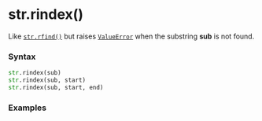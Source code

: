 # str.rindex()

Like [`str.rfind()`](/built-in-types/str/str.rfind.md) but raises [`ValueError`](/exceptions/ValueError.md) when the substring **sub** is not found.

### Syntax

```python
str.rindex(sub)
str.rindex(sub, start)
str.rindex(sub, start, end)
```

### Examples

```python

```
